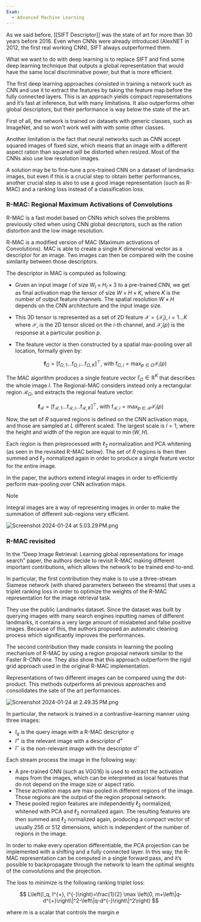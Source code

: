 ```yaml
---
Exam:
  - Advanced Machine Learning
---
```

As we said before, [[SIFT Descriptor]] was the state of art for more than 30 years before 2016. Even when CNNs were already introduced (AlexNET in 2012, the first real working CNN), SIFT always outperformed them.

What we want to do with deep learning is to replace SIFT and find some deep learning technique that outputs a global representation that would have the same local discriminative power, but that is more efficient.

The first deep learning approaches consisted in training a network such as CNN and use it to extract the features by taking the feature map before the fully connected layers. This is an approach yields compact representations and it’s fast at inference, but with many limitations. It also outperforms other global descriptors, but their performance is way below the state of the art.

First of all, the network is trained on datasets with generic classes, such as ImageNet, and so won't work well with with some other classes.

Another limitation is the fact that neural networks such as CNN accept squared images of fixed size, which means that an image with a different aspect ration than squared will be distorted when resized. Most of the CNNs also use low resolution images.

A solution may be to fine-tune a pre-trained CNN on a dataset of landmarks images, but even if this is a crucial step to obtain better performances, another crucial step is also to use a good image representation (such as R-MAC) and a ranking loss instead of a classification loss.

### R-MAC: Regional Maximum Activations of Convolutions

R-MAC is a fast model based on CNNs which solves the problems previously cited when using CNN global descriptors, such as the ration distortion and the low image resolution.

R-MAC is a modified version of MAC (Maximum activations of Convolutions). MAC is able to create a single $K$ dimensional vector as a descriptor for an image. Two images can then be compared with the cosine similarity between those descriptors.

The descriptor in MAC is computed as following:

- Given an input image $I$ of size $W_I \times H_I \times 3$ to a pre-trained CNN, we get as final activation map the tensor of size $W \times H \times K$, where $K$ is the number of output feature channels. The spatial resolution $W \times H$ depends on the CNN architecture and the input image size.
- This 3D tensor is represented as a set of 2D feature $\mathcal{X} = \{\mathcal{X}_i\}, i = 1 \dots K$ where $\mathcal{X_i}$ is the 2D tensor sliced on the $i$-th channel, and $\mathcal{X_i}(p)$ is the response at a particular position $p$.
- The feature vector is then constructed by a spatial max-pooling over all location, formally given by:
    
    $$
    \mathbf{f}_{\Omega}=\left[\mathrm{f}_{\Omega, 1} \ldots \mathrm{f}_{\Omega, i} \ldots \mathrm{f}_{\Omega, K}\right]^{\top} \text {, with } \mathrm{f}_{\Omega, i}=\max _{p \in \Omega} \mathcal{X}_i(p)
    $$
    

The MAC algorithm produces a single feature vector $\mathbb{f}_\Omega \in \mathbb{R}^ K$ that describes the whole image $I$. The Regional-MAC considers instead only a rectangular region $\mathcal{R}_ \Omega$, and extracts the regional feature vector:

$$
\mathbf{f}_{\mathcal{R}}=\left[\mathrm{f}_{\mathcal{R}, 1} \ldots \mathrm{f}_{\mathcal{R}, i} \ldots \mathrm{f}_{\mathcal{R}, K}\right]^{\top}\text {, with } \mathrm{f}_{\mathcal{R}, i}=\max _{p \in \mathcal{R}} \mathcal{X}_i(p)
$$

Now, the set of $R$ squared regions is defined on the CNN activation maps, and those are sampled at $L$ different scaled. The largest scale is $l = 1$, where the height and width of the region are equal to $\min(W, H)$.

Each region is then preprocessed with $\ell_2$ normalization and PCA whitening (as seen in the revisited R-MAC below). The set of $R$ regions is then then summed and $\ell_2$ normalized again in order to produce a single feature vector for the entire image.

In the paper, the authors extend integral images in order to efficiently perform max-pooling over CNN activation maps.

>[!Note]
Integral images are a way of representing images in order to make the summation of different sub-regions very efficient.

![Screenshot 2024-01-24 at 5.03.29 PM.png](Screenshot_2024-01-24_at_5.03.29_PM.png)

### R-MAC revisited

In the “Deep Image Retrieval: Learning global representations for image search” paper, the authors decide to revisit R-MAC making different important contributions, which allows the network to be trained end-to-end.

In particular, the first contribution they make is to use a three-stream Siamese network (with shared parameters between the streams) that uses a triplet ranking loss in order to optimize the weights of the R-MAC representation for the image retrieval task.

They use the public Landmarks dataset. Since the dataset was built by querying images with many search engines inputting names of different landmarks, it contains a very large amount of mislabeled and false positive images. Because of this, the authors proposed an automatic cleaning process which significantly improves the performances.

The second contribution they made consists in learning the pooling mechanism of R-MAC by using a region proposal network similar to the Faster R-CNN one. They also show that this approach outperform the rigid grid approach used in the original R-MAC implementation.

Representations of two different images can be compared using the dot-product. This methods outperforms all previous approaches and consolidates the sate of the art performances.

![Screenshot 2024-01-24 at 2.49.35 PM.png](Screenshot_2024-01-24_at_2.49.35_PM.png)

In particular, the network is trained in a contrastive-learning manner using three images:

- $I_q$ is the query image with a R-MAC descriptor $q$
- $I^+$ is the relevant image with a descriptor $d^ +$
- $I^-$ is the non-relevant image with the descriptor $d^ -$

Each stream process the image in the following way:

- A pre-trained CNN (such as VGG16) is used to extract the activation maps from the images, which can be interpreted as local features that do not depend on the image size or aspect ratio.
- These activation maps are max-pooled in different regions of the image. Those regions are the output of the region proposal network.
- These pooled region features are independently $\ell_2$ normalized, whitened with PCA and $\ell_2$ normalized again. The resulting features are then summed and $\ell_2$ normalized again, producing a compact vector of usually $256$ or $512$ dimensions, which is independent of the number of regions in the image.

In order to make every operation differentiable, the PCA projection can be implemented with a shifting and a fully connected layer. In this way, the R-MAC representation can be computed in a single forward pass, and it’s possible to backpropagate through the network to learn the optimal weights of the convolutions and the projection.

The loss to minimize is the following ranking triplet loss:

$$
L\left(I_q, I^{+}, I^{-}\right)=\frac{1}{2} \max \left(0, m+\left\|q-d^{+}\right\|^2-\left\|q-d^{-}\right\|^2\right)
$$

where $m$ is a scalar that controls the margin.e